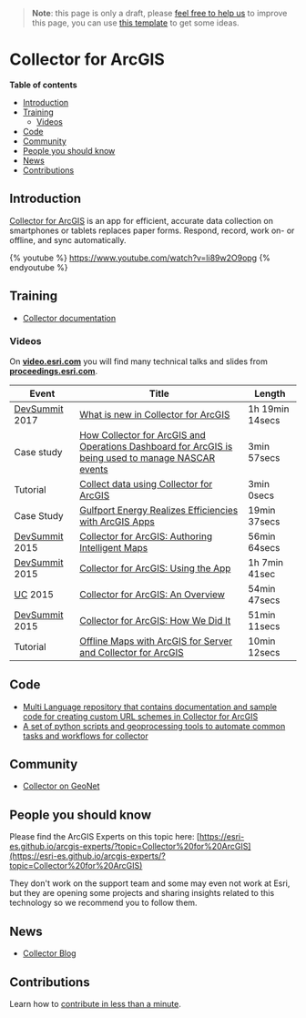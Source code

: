 > **Note**: this page is only a draft, please [feel free to help us](#contributions) to improve this page, you can use [this template](https://github.com/esri-es/awesome-arcgis/blob/master/RESOURCE_PAGE_TEMPLATE.md) to get some ideas.

# Collector for ArcGIS

<!-- START doctoc generated TOC please keep comment here to allow auto update -->
<!-- DON'T EDIT THIS SECTION, INSTEAD RE-RUN doctoc TO UPDATE -->
**Table of contents**

- [Introduction](#introduction)
- [Training](#training)
  - [Videos](#videos)
- [Code](#code)
- [Community](#community)
- [People you should know](#people-you-should-know)
- [News](#news)
- [Contributions](#contributions)

<!-- END doctoc generated TOC please keep comment here to allow auto update -->

## Introduction

[Collector for ArcGIS](http://www.esri.com/products/collector-for-arcgis) is an app for efficient, accurate data collection on smartphones or tablets replaces paper forms. Respond, record, work on- or offline, and sync automatically.

{% youtube %} https://www.youtube.com/watch?v=li89w2O9opg {% endyoutube %}

## Training

* [Collector documentation](http://doc.arcgis.com/en/collector/)

### Videos

On [**video.esri.com**](http://www.esri.com/videos/search?q=collector#?sortby=recent&channels=esri,ArcGIS,Industries,ArcGIS,esri) you will find many technical talks and slides from [**proceedings.esri.com**](https://www.google.es/webhp?ie=UTF-8#q=site%3Aproceedings.esri.com%20collector).

|Event|Title|Length|
|---|---|---|
|[DevSummit](http://www.esri.com/events/devsummit) 2017|[What is new in Collector for ArcGIS](https://www.youtube.com/watch?v=Cuk6c4Ry8kQ)|1h 19min 14secs
|Case study|[How Collector for ArcGIS and Operations Dashboard for ArcGIS is being used to manage NASCAR events](http://video.esri.com/iframe/4949/000000/width/960/1/00:00:00)|3min 57secs
|Tutorial|[Collect data using Collector for ArcGIS](http://video.arcgis.com/iframe/2194/000000/width/960/1)|3min 0secs
|Case Study|[Gulfport Energy Realizes Efficiencies with ArcGIS Apps](http://video.esri.com/iframe/5100/000000/width/960/1/00:00:00)|19min 37secs
|[DevSummit](http://www.esri.com/events/devsummit) 2015|[Collector for ArcGIS: Authoring Intelligent Maps](http://www.esri.com/videos/watch?videoid=4473&channelid=LegacyVideo&isLegacy=true&title=collector-for-arcgis:-authoring-intelligent-maps)|56min 64secs
|[DevSummit](http://www.esri.com/events/devsummit) 2015|[Collector for ArcGIS: Using the App](http://www.esri.com/videos/watch?videoid=4471&channelid=LegacyVideo&isLegacy=true&title=collector-for-arcgis:-using-the-app)|1h 7min 41sec
|[UC](http://www.esri.com/about/events/uc) 2015|[Collector for ArcGIS: An Overview](http://www.esri.com/videos/watch?videoid=4697&channelid=LegacyVideo&isLegacy=true&title=collector-for-arcgis:-an-overview)|54min 47secs
|[DevSummit](http://www.esri.com/events/devsummit) 2015|[Collector for ArcGIS: How We Did It](http://www.esri.com/videos/watch?videoid=4475&channelid=LegacyVideo&isLegacy=true&title=collector-for-arcgis:-how-we-did-it)|51min 11secs
|Tutorial|[Offline Maps with ArcGIS for Server and Collector for ArcGIS](http://www.esri.com/videos/watch?videoid=4154&channelid=ArcGISVideo&isLegacy=true&title=offline-maps-with-arcgis-for-server-and-collector-for-arcgis)|10min 12secs


## Code

* [Multi Language repository that contains documentation and sample code for creating custom URL schemes in Collector for ArcGIS](https://github.com/Esri/collector-integration)
* [A set of python scripts and geoprocessing tools to automate common tasks and workflows for collector](https://github.com/Esri/collector-tools)

## Community

* [Collector on GeoNet](https://community.esri.com/community/gis/applications/collector-for-arcgis)

## People you should know
Please find the ArcGIS Experts on this topic here: [https://esri-es.github.io/arcgis-experts/?topic=Collector%20for%20ArcGIS](https://esri-es.github.io/arcgis-experts/?topic=Collector%20for%20ArcGIS)

They don't work on the support team and some may even not work at Esri,
but they are opening some projects and sharing insights related to this
technology so we recommend you to follow them.

## News

* [Collector Blog](https://blogs.esri.com/esri/arcgis/tag/collector/)

## Contributions

Learn how to [contribute in less than a minute](https://github.com/hhkaos/awesome-arcgis/blob/master/CONTRIBUTING.md).